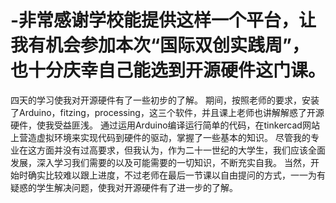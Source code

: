# -非常感谢学校能提供这样一个平台，让我有机会参加本次“国际双创实践周”，也十分庆幸自己能选到开源硬件这门课。
四天的学习使我对开源硬件有了一些初步的了解。
期间，按照老师的要求，安装了Arduino，fitzing，processing，这三个软件，并且课上老师也讲解解惑了开源硬件，使我受益匪浅。
通过运用Arduino编译运行简单的代码，在tinkercad网站上营造虚拟环境来实现代码到硬件的驱动，掌握了一些基本的知识。
尽管我的专业在这方面并没有过高要求，但我认为，作为二十一世纪的大学生，我们应该全面发展，深入学习我们需要的以及可能需要的一切知识，不断充实自我。
当然，开始时确实比较难以跟上进度，不过老师在最后一节课以自由提问的方式，一一为有疑惑的学生解决问题，使我对开源硬件有了进一步的了解。
